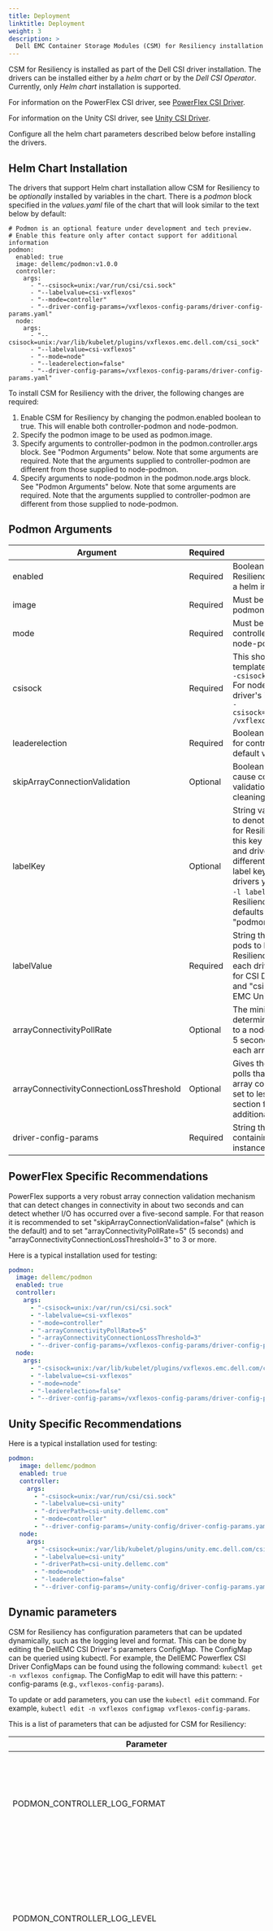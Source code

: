 ```yaml
---
title: Deployment
linktitle: Deployment 
weight: 3
description: >
  Dell EMC Container Storage Modules (CSM) for Resiliency installation
---
```


CSM for Resiliency is installed as part of the Dell CSI driver installation. The drivers can be installed either by a _helm chart_ or by the _Dell CSI Operator_. Currently, only _Helm chart_ installation is supported.

For information on the PowerFlex CSI driver, see [PowerFlex CSI Driver](https://github.com/dell/csi-powerflex).

For information on the Unity CSI driver, see [Unity CSI Driver](https://github.com/dell/csi-unity).

Configure all the helm chart parameters described below before installing the drivers.

## Helm Chart Installation

The drivers that support Helm chart installation allow CSM for Resiliency to be _optionally_ installed by variables in the chart. There is a _podmon_ block specified in the _values.yaml_ file of the chart that will look similar to the text below by default:

```
# Podmon is an optional feature under development and tech preview.
# Enable this feature only after contact support for additional information
podmon:
  enabled: true
  image: dellemc/podmon:v1.0.0
  controller:
    args:
      - "--csisock=unix:/var/run/csi/csi.sock"
      - "--labelvalue=csi-vxflexos"
      - "--mode=controller"
      - "--driver-config-params=/vxflexos-config-params/driver-config-params.yaml"
  node:
    args:
      - "--csisock=unix:/var/lib/kubelet/plugins/vxflexos.emc.dell.com/csi_sock"
      - "--labelvalue=csi-vxflexos"
      - "--mode=node"
      - "--leaderelection=false"
      - "--driver-config-params=/vxflexos-config-params/driver-config-params.yaml"

```

To install CSM for Resiliency with the driver, the following changes are required:
1. Enable CSM for Resiliency by changing the podmon.enabled boolean to true. This will enable both controller-podmon and node-podmon.
2. Specify the podmon image to be used as podmon.image.
3. Specify arguments to controller-podmon in the podmon.controller.args block. See "Podmon Arguments" below. Note that some arguments are required. Note that the arguments supplied to controller-podmon are different from those supplied to node-podmon.
4. Specify arguments to node-podmon in the podmon.node.args block. See "Podmon Arguments" below. Note that some arguments are required. Note that the arguments supplied to controller-podmon are different from those supplied to node-podmon.

## Podmon Arguments
  
| Argument | Required | Description | Applicability |
|-|-|-|-|
| enabled | Required | Boolean "true" enables CSM for Resiliency installation with the driver in a helm installation. | top level |
| image | Required | Must be set to a repository where the podmon image can be pulled. | controller & node |
| mode | Required | Must be set to "controller" for controller-podmon and "node" for node-podmon. | controller & node |
| csisock | Required | This should be left as set in the helm template for the driver. For controller: <br> `-csisock=unix:/var/run/csi/csi.sock` <br> For node it will vary depending on the driver's identity: <br> `-csisock=unix:/var/lib/kubelet/plugins`<br>`/vxflexos.emc.dell.com/csi_sock` | controller & node |
| leaderelection | Required | Boolean value that should be set true for controller and false for node. The default value is true. | controller & node |
| skipArrayConnectionValidation | Optional | Boolean value that if set to true will cause controllerPodCleanup to skip the validation that no I/O is ongoing before cleaning up the pod. | controller |
| labelKey | Optional | String value that sets the label key used to denote pods to be monitored by CSM for Resiliency. It will make life easier if this key is the same for all driver types, and drivers are differentiated by different labelValues (see below). If the label keys are the same across all drivers you can do `kubectl get pods -A -l labelKey` to find all the CSM for Resiliency protected pods. labelKey defaults to "podmon.dellemc.com/driver". | controller & node |
| labelValue | Required | String that sets the value that denotes pods to be monitored by CSM for Resiliency. This must be specific for each driver. Defaults to "csi-vxflexos" for CSI Driver for Dell EMC PowerFlex and "csi-unity" for CSI Driver for Dell EMC Unity | controller & node |
| arrayConnectivityPollRate | Optional | The minimum polling rate in seconds to determine if the array has connectivity to a node. Should not be set to less than 5 seconds. See the specific section for each array type for additional guidance. | controller |
| arrayConnectivityConnectionLossThreshold | Optional | Gives the number of failed connection polls that will be deemed to indicate array connectivity loss. Should not be set to less than 3. See the specific section for each array type for additional guidance. | controller |
| driver-config-params | Required | String that set the path to a file containing configuration parameter(for instance, Log levels) for a driver.  | controller & node |

## PowerFlex Specific Recommendations

PowerFlex supports a very robust array connection validation mechanism that can detect changes in connectivity in about two seconds and can detect whether I/O has occurred over a five-second sample. For that reason it is recommended to set "skipArrayConnectionValidation=false" (which is the default) and to set "arrayConnectivityPollRate=5" (5 seconds) and "arrayConnectivityConnectionLossThreshold=3" to 3 or more.

Here is a typical installation used for testing:

```yaml
podmon:
  image: dellemc/podmon
  enabled: true
  controller:
    args:
      - "-csisock=unix:/var/run/csi/csi.sock"
      - "-labelvalue=csi-vxflexos"
      - "-mode=controller"
      - "-arrayConnectivityPollRate=5"
      - "-arrayConnectivityConnectionLossThreshold=3"
      - "--driver-config-params=/vxflexos-config-params/driver-config-params.yaml"
  node:
    args:
      - "-csisock=unix:/var/lib/kubelet/plugins/vxflexos.emc.dell.com/csi_sock"
      - "-labelvalue=csi-vxflexos"
      - "-mode=node"
      - "-leaderelection=false"
      - "--driver-config-params=/vxflexos-config-params/driver-config-params.yaml"

```

## Unity Specific Recommendations

Here is a typical installation used for testing:

```yaml
podmon:
   image: dellemc/podmon
   enabled: true
   controller:
     args:
       - "-csisock=unix:/var/run/csi/csi.sock"
       - "-labelvalue=csi-unity"
       - "-driverPath=csi-unity.dellemc.com"
       - "-mode=controller"
       - "--driver-config-params=/unity-config/driver-config-params.yaml"
   node:
     args:
       - "-csisock=unix:/var/lib/kubelet/plugins/unity.emc.dell.com/csi_sock"
       - "-labelvalue=csi-unity"
       - "-driverPath=csi-unity.dellemc.com"
       - "-mode=node"
       - "-leaderelection=false"
       - "--driver-config-params=/unity-config/driver-config-params.yaml"

```

## Dynamic parameters

CSM for Resiliency has configuration parameters that can be updated dynamically, such as the logging level and format. This can be 
done by editing the DellEMC CSI Driver's parameters ConfigMap. The ConfigMap can be queried using kubectl. 
For example, the DellEMC Powerflex CSI Driver ConfigMaps can be found using the following command: `kubectl get -n vxflexos configmap`. 
The ConfigMap to edit will have this pattern: <storage>-config-params (e.g., `vxflexos-config-params`).

To update or add parameters, you can use the `kubectl edit` command. For example, `kubectl edit -n vxflexos configmap vxflexos-config-params`.

This is a list of parameters that can be adjusted for CSM for Resiliency:

| Parameter | Type | Default | Description |
| --------- | ---- | ------- | ----------- |
| PODMON_CONTROLLER_LOG_FORMAT | String | "text" |Logging format output for the controller podmon sidecar. Should be "text" or "json" |
| PODMON_CONTROLLER_LOG_LEVEL | String | "debug" |Logging level for the controller podmon sidecar. Standard values: 'info', 'error', 'warning', 'debug', 'trace' |
| PODMON_NODE_LOG_FORMAT | String | "text" |Logging format output for the node podmon sidecar. Should be "text" or "json" |
| PODMON_NODE_LOG_LEVEL | String | "debug" |Logging level for the node podmon sidecar. Standard values: 'info', 'error', 'warning', 'debug', 'trace' |
| PODMON_ARRAY_CONNECTIVITY_POLL_RATE | Integer (>0) | 15 |An interval in seconds to poll the underlying array | 
| PODMON_ARRAY_CONNECTIVITY_CONNECTION_LOSS_THRESHOLD | Integer (>0) | 3 |A value representing the number of failed connection poll intervals before marking the array connectivity as lost |
| PODMON_SKIP_ARRAY_CONNECTION_VALIDATION | Boolean | false |Flag to disable the array connectivity check |

Here is an example of the parameters:

```yaml
    PODMON_CONTROLLER_LOG_FORMAT: "text"
    PODMON_CONTROLLER_LOG_LEVEL: "info"
    PODMON_NODE_LOG_FORMAT: "text"
    PODMON_NODE_LOG_LEVEL: "info"
    PODMON_ARRAY_CONNECTIVITY_POLL_RATE: 20
    PODMON_ARRAY_CONNECTIVITY_CONNECTION_LOSS_THRESHOLD: 2
    PODMON_SKIP_ARRAY_CONNECTION_VALIDATION: true
```
